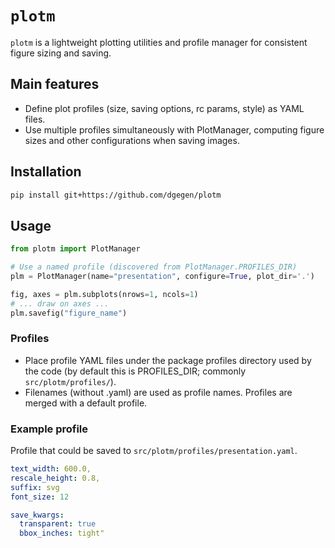 # `plotm`

`plotm` is a lightweight plotting utilities and profile manager for consistent figure sizing and saving.

## Main features
- Define plot profiles (size, saving options, rc params, style) as YAML files.
- Use multiple profiles simultaneously with PlotManager, computing figure sizes and other configurations when saving images.

## Installation
```bash
pip install git+https://github.com/dgegen/plotm
```

## Usage
```python
from plotm import PlotManager

# Use a named profile (discovered from PlotManager.PROFILES_DIR)
plm = PlotManager(name="presentation", configure=True, plot_dir='.')

fig, axes = plm.subplots(nrows=1, ncols=1)
# ... draw on axes ...
plm.savefig("figure_name")
```

### Profiles
- Place profile YAML files under the package profiles directory used by the code (by default this is PROFILES_DIR; commonly `src/plotm/profiles/`).
- Filenames (without .yaml) are used as profile names. Profiles are merged with a default profile.

### Example profile

Profile that could be saved to `src/plotm/profiles/presentation.yaml`.
```yaml
text_width: 600.0,
rescale_height: 0.8,
suffix: svg
font_size: 12

save_kwargs: 
  transparent: true
  bbox_inches: tight"
```
